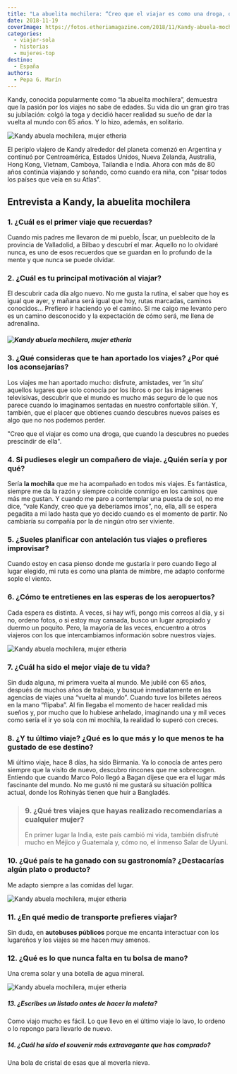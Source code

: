 ```yaml
---
title: "La abuelita mochilera: “Creo que el viajar es como una droga, que cuando la descubres no puedes prescindir de ella\""
date: 2018-11-19
coverImage: https://fotos.etheriamagazine.com/2018/11/Kandy-abuela-mochilera-8.jpg
categories: 
  - viajar-sola
  - historias
  - mujeres-top
destino: 
  - España
authors: 
  - Pepa G. Marín
---
```


Kandy, conocida popularmente como “la abuelita mochilera”, demuestra que la pasión por 
los viajes no sabe de edades. Su vida dio un gran giro tras su jubilación: colgó la toga 
y decidió hacer realidad su sueño de dar la vuelta al mundo con 65 años. Y lo hizo, 
además, en solitario. 

![Kandy abuela mochilera, mujer etheria](https://fotos.etheriamagazine.com/2018/11/Kandy-abuela-mochilera-3.jpg "Kandy, la abuelita mochilera.")

El periplo viajero de Kandy alrededor del planeta comenzó en Argentina y continuó por 
Centroamérica, Estados Unidos, Nueva Zelanda, Australia, Hong Kong, Vietnam, Camboya, 
Tailandia e India. Ahora con más de 80 años continúa viajando y soñando, como cuando era 
niña, con "pisar todos los países que veía en su Atlas". 

## Entrevista a Kandy, la abuelita mochilera

### 1\. ¿Cuál es el primer viaje que recuerdas?

Cuando mis padres me llevaron de mi pueblo, Íscar, un pueblecito de la provincia de 
Valladolid, a Bilbao y descubrí el mar. Aquello no lo olvidaré nunca, es uno de esos 
recuerdos que se guardan en lo profundo de la mente y que nunca se puede olvidar. 

### 2\. ¿Cuál es tu principal motivación al viajar?

El descubrir cada día algo nuevo. No me gusta la rutina, el saber que hoy es igual que 
ayer, y mañana será igual que hoy, rutas marcadas, caminos conocidos... Prefiero ir 
haciendo yo el camino. Si me caigo me levanto pero es un camino desconocido y la 
expectación de cómo será, me llena de adrenalina. 

##### ![Kandy abuela mochilera, mujer etheria](https://fotos.etheriamagazine.com/2018/11/Kandy-abuela-mochilera-8.jpg "Los viajes de Kandy, la abuela mochilera.")

### 3\. ¿Qué consideras que te han aportado los viajes? ¿Por qué los aconsejarías?

Los viajes me han aportado mucho: disfrute, amistades, ver ‘in situ’ aquellos lugares 
que solo conocía por los libros o por las imágenes televisivas, descubrir que el mundo 
es mucho más seguro de lo que nos parece cuando lo imaginamos sentadas en nuestro 
confortable sillón. Y, también, que el placer que obtienes cuando descubres nuevos 
países es algo que no nos podemos perder. 

"Creo que el viajar es como una droga, que cuando la descubres no puedes prescindir de 
ella". 

### 4\. Si pudieses elegir un compañero de viaje. ¿Quién sería y por qué?

Sería **la mochila** que me ha acompañado en todos mis viajes. Es fantástica, siempre me 
da la razón y siempre coincide conmigo en los caminos que más me gustan. Y cuando me 
paro a contemplar una puesta de sol, no me dice, “vale Kandy, creo que ya deberíamos 
irnos”, no, ella, allí se espera pegadita a mi lado hasta que yo decido cuando es el 
momento de partir. No cambiaría su compañía por la de ningún otro ser viviente. 

### 5\. ¿Sueles planificar con antelación tus viajes o prefieres improvisar?

Cuando estoy en casa pienso donde me gustaría ir pero cuando llego al lugar elegido, mi 
ruta es como una planta de mimbre, me adapto conforme sople el viento. 

### 6\. ¿Cómo te entretienes en las esperas de los aeropuertos?

Cada espera es distinta. A veces, si hay wifi, pongo mis correos al día, y si no, ordeno 
fotos, o si estoy muy cansada, busco un lugar apropiado y duermo un poquito. Pero, la 
mayoría de las veces, encuentro a otros viajeros con los que intercambiamos información 
sobre nuestros viajes. 

![Kandy abuela mochilera, mujer etheria](https://fotos.etheriamagazine.com/2018/11/Kandy-abuela-mochilera-2.jpg "Los viajes de Kandy, la abuela mochilera.")

### 7\. ¿Cuál ha sido el mejor viaje de tu vida?

Sin duda alguna, mi primera vuelta al mundo. Me jubilé con 65 años, después de muchos 
años de trabajo, y busqué inmediatamente en las agencias de viajes una “vuelta al 
mundo”. Cuando tuve los billetes aéreos en la mano “flipaba”. Al fin llegaba el momento 
de hacer realidad mis sueños y, por mucho que lo hubiese anhelado, imaginando una y mil 
veces como sería el ir yo sola con mi mochila, la realidad lo superó con creces. 

### 8\. ¿Y tu último viaje? ¿Qué es lo que más y lo que menos te ha gustado de ese destino?

Mi último viaje, hace 8 días, ha sido Birmania. Ya lo conocía de antes pero siempre que 
la visito de nuevo, descubro rincones que me sobrecogen. Entiendo que cuando Marco Polo 
llegó a Bagan dijese que era el lugar más fascinante del mundo. No me gustó ni me 
gustará su situación política actual, donde los Rohinyás tienen que huir a Bangladés. 

> ### 9\. ¿Qué tres viajes que hayas realizado recomendarías a cualquier mujer?
> 
> En primer lugar la India, este país cambió mi vida, también disfruté mucho en Méjico y 
> Guatemala y, cómo no, el inmenso Salar de Uyuni. 

### 10\. ¿Qué país te ha ganado con su gastronomía? ¿Destacarías algún plato o producto?

Me adapto siempre a las comidas del lugar. 

![Kandy abuela mochilera, mujer etheria](https://fotos.etheriamagazine.com/2018/11/Kandy-abuela-mochilera-viajera-etheria.jpg "Los viajes de Kandy, la abuela mochilera.")

### 11\. ¿En qué medio de transporte prefieres viajar?

Sin duda, en **autobuses públicos** porque me encanta interactuar con los lugareños y 
los viajes se me hacen muy amenos. 

### 12\. ¿Qué es lo que nunca falta en tu bolsa de mano?

Una crema solar y una botella de agua mineral. 

![Kandy abuela mochilera, mujer etheria](https://fotos.etheriamagazine.com/2018/11/Kandy-abuela-mochilera-6.jpg "Los viajes de Kandy, la abuela mochilera.")

##### 13\. ¿Escribes un listado antes de hacer la maleta?

Como viajo mucho es fácil. Lo que llevo en el último viaje lo lavo, lo ordeno o lo 
repongo para llevarlo de nuevo. 

##### 14\. ¿Cuál ha sido el souvenir más extravagante que has comprado?

Una bola de cristal de esas que al moverla nieva.
